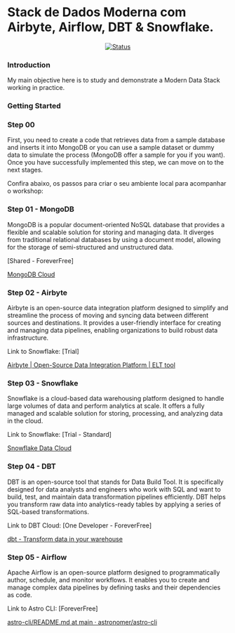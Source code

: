 #  Stack de Dados Moderna com Airbyte, Airflow, DBT & Snowflake.

<div align="center">

[![Status](https://img.shields.io/badge/status-active-success.svg)]()

</div>


### Introduction

My main objective here is to study and demonstrate a Modern Data Stack working in practice.


</b>

### Getting Started

### Step 00

First, you need to create a code that retrieves data from a sample database and inserts it into MongoDB or you can use a sample dataset or dummy data to simulate the process (MongoDB offer a sample for you if you want). Once you have successfully implemented this step, we can move on to the next stages.

Confira abaixo, os passos para criar o seu ambiente local para acompanhar o workshop:

### Step 01 - MongoDB

MongoDB is a popular document-oriented NoSQL database that provides a flexible and scalable solution for storing and managing data. It diverges from traditional relational databases by using a document model, allowing for the storage of semi-structured and unstructured data.

[Shared - ForeverFree]

[MongoDB Cloud](https://www.mongodb.com/cloud)

### Step 02 - Airbyte

Airbyte is an open-source data integration platform designed to simplify and streamline the process of moving and syncing data between different sources and destinations. It provides a user-friendly interface for creating and managing data pipelines, enabling organizations to build robust data infrastructure.

Link to Snowflake: [Trial]

[Airbyte | Open-Source Data Integration Platform | ELT tool](https://airbyte.com/)

### Step 03 - Snowflake

Snowflake is a cloud-based data warehousing platform designed to handle large volumes of data and perform analytics at scale. It offers a fully managed and scalable solution for storing, processing, and analyzing data in the cloud. 

Link to Snowflake: [Trial - Standard]

[Snowflake Data Cloud](https://www.snowflake.com/en/)

### Step 04 - DBT

DBT is an open-source tool that stands for Data Build Tool. It is specifically designed for data analysts and engineers who work with SQL and want to build, test, and maintain data transformation pipelines efficiently. DBT helps you transform raw data into analytics-ready tables by applying a series of SQL-based transformations.

Link to DBT Cloud: [One Developer - ForeverFree]

[dbt - Transform data in your warehouse](https://www.getdbt.com/)

### Step 05 - Airflow

Apache Airflow is an open-source platform designed to programmatically author, schedule, and monitor workflows. It enables you to create and manage complex data pipelines by defining tasks and their dependencies as code.

Link to Astro CLI: [ForeverFree]

[astro-cli/README.md at main · astronomer/astro-cli](https://github.com/astronomer/astro-cli/blob/main/README.md)
